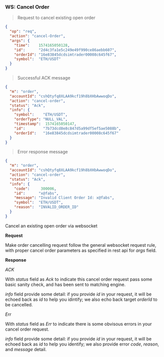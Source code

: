 ### WS: Cancel Order

> Request to cancel existing open order

```json
{
  "op": "req",
  "action": "cancel-Order",
  "args": {
    "time":    1574165050128,
    "id":      "2d4c3fa1e5c249e49f990ce86aebb607",
    "orderId": "16e83845dcdsimtrader00008c645f67",
    "symbol":  "ETH/USDT"
  }
}
```

> Successful ACK message

```json
{
  "m": "order",
  "accountId": "cshQtyfq8XLAA9kcf19h8bXHbAwwoqDo",
  "action": "cancel-order",
  "status": "Ack",
  "info": {
    "symbol":    "ETH/USDT",
    "orderType": "NULL_VAL",
    "timestamp":  1574165050147,
    "id":        "7b73dcd8e8c847d5a99df5ef5ae5088b",
    "orderId":   "16e83845dcdsimtrader00008c645f67"
  }
}
```

> Error response message

```json
{
  "m": "order",
  "accountId": "cshQtyfq8XLAA9kcf19h8bXHbAwwoqDo",
  "action": "cancel-order",
  "status": "Ack",
  "info": {
    "code":     300006,
    "id":      "x@fabs",
    "message": "Invalid Client Order Id: x@fabs",
    "symbol":  "ETH/USDT",
    "reason":  "INVALID_ORDER_ID"
  }
}
```

Cancel an existing open order via websocket 

**Request**

Make order cancelling request follow the general websocket request rule, with proper cancel order parameters as specified in rest api for *args* field.

**Response**

*ACK* 

With *status* field as *Ack* to indicate this cancel order request pass some basic sanity check, and has been sent to matching engine. 

*info* field provide some detail: if you provide *id* in your request, it will be echoed back as *id* to help you idintify; we also echo back target *orderId* to be cancelled.  

*Err*

With *status* field as *Err* to indicate there is some obvisous errors in your cancel order request. 

*info* field provide some detail: if you provide *id* in your request, it will be echoed back as *id* to help you identify; we also provide error *code*, *reason*, and *message* detail.
